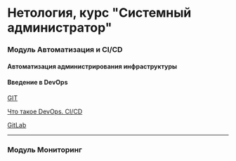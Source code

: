 # Нетология, курс "Системный администратор"


### Модуль Автоматизация и CI/СD

#### Автоматизация администрирования инфраструктуры

#### Введение в DevOps

[GIT](https://github.com/EscEller/netology-homework/blob/main/8-01/README.md)

[Что такое DevOps. CI/CD](https://github.com/EscEller/netology-homework/blob/main/8-02/README.md)

[GitLab](https://github.com/EscEller/netology-homework/blob/main/8-03/README.md)

---

### Модуль Мониторинг
